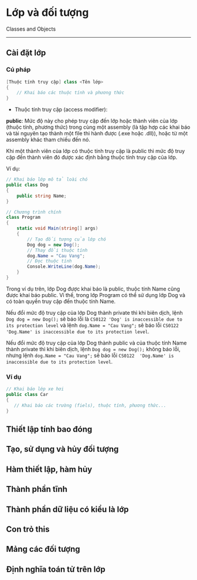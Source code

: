 # Lớp và đối tượng

Classes and Objects

---

## Cài đặt lớp
### Cú pháp

```csharp
[Thuộc tính truy cập] class <Tên lớp>
{
    // Khai báo các thuộc tính và phương thức
}
```

- Thuộc tính truy cập (access modifier):

**public**: Mức độ này cho phép truy cập đến lớp hoặc thành viên của lớp (thuộc tính, phương thức) trong cùng một assembly (là tập hợp các khai báo và tài nguyên tạo thành một file thi hành được (.exe hoặc .dll)), hoặc từ một assembly khác tham chiếu đến nó.

Khi một thành viên của lớp có thuộc tính truy cập là public thì mức độ truy cập đến thành viên đó được xác định bằng thuộc tính truy cập của lớp.

Ví dụ:

```cs
// Khai báo lớp mô tả loài chó 
public class Dog
{
    public string Name;
}

// Chương trình chính
class Program
{
    static void Main(string[] args)
    {
        // Tạo đối tượng của lớp chó
        Dog dog = new Dog();
        // Thay đổi thuộc tính 
        dog.Name = "Cau Vang";
        // Đọc thuộc tính
        Console.WriteLine(dog.Name);
    }
}
```

Trong ví dụ trên, lớp Dog được khai báo là public, thuộc tính Name cũng được khai báo public. Vì thế, trong lớp Program có thể sử dụng lớp Dog và có toàn quyền truy cập đến thuộc tính Name.

Nếu đổi mức độ truy cập của lớp Dog thành private thì khi biên dịch, lệnh `Dog dog = new Dog();` sẽ báo lỗi là `CS0122 'Dog' is inaccessible due to its protection level` và lệnh `dog.Name = "Cau Vang";` sẽ báo lỗi `CS0122	'Dog.Name' is inaccessible due to its protection level`.

Nếu đổi mức độ truy cập của lớp Dog thành public và của thuộc tính Name thành private thì khi biên dịch, lệnh `Dog dog = new Dog();` không báo lỗi, nhưng lệnh `dog.Name = "Cau Vang";` sẽ báo lỗi `CS0122	'Dog.Name' is inaccessible due to its protection level`.



### Ví dụ

```cs
// Khai báo lớp xe hơi 
public class Car
{
   // Khai báo các trường (fiels), thuộc tính, phương thức...
}
```


## Thiết lập tính bao đóng 
## Tạo, sử dụng và hủy đối tượng
## Hàm thiết lập, hàm hủy
## Thành phần tĩnh
## Thành phần dữ liệu có kiểu là lớp
## Con trỏ this
## Mảng các đối tượng
## Định nghĩa toán tử trên lớp